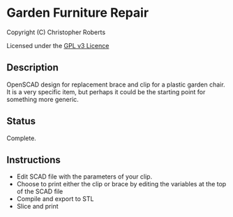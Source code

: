 Garden Furniture Repair
=======================

Copyright (C) Christopher Roberts

Licensed under the [GPL v3 Licence](https://github.com/chrisjrob/gardenfurniturerepair/blob/master/LICENCE.md "Read licence")

Description
-----------
OpenSCAD design for replacement brace and clip for a plastic garden chair.
It is a very specific item, but perhaps it could be the starting point for something more generic.

Status
------
Complete.

Instructions
------------
* Edit SCAD file with the parameters of your clip.
* Choose to print either the clip or brace by editing the variables at the top of the SCAD file
* Compile and export to STL
* Slice and print
